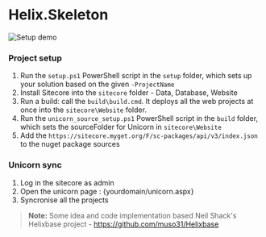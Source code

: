 
# Helix.Skeleton

![Setup demo](https://raw.githubusercontent.com/trnktms/Helix.Skeleton/master/setup/setup.gif)

### Project setup
 1. Run the `setup.ps1` PowerShell script in the `setup` folder, which sets up your solution based on the given `-ProjectName`
 2. Install Sitecore into the `sitecore` folder - Data, Database, Website
 3. Run a build: call the `build\build.cmd`. It deploys all the web projects at once into the `sitecore\Website` folder.
 4. Run the `unicorn_source_setup.ps1` PowerShell script in the `build` folder, which sets the sourceFolder for Unicorn in `sitecore\Website`
 5. Add the `https://sitecore.myget.org/F/sc-packages/api/v3/index.json` to the nuget package sources

### Unicorn sync
 1. Log in the sitecore as admin
 2. Open the unicorn page : {yourdomain/unicorn.aspx}
 3. Syncronise all the projects

> **Note:** Some idea and code implementation based Neil Shack's Helixbase project - https://github.com/muso31/Helixbase 